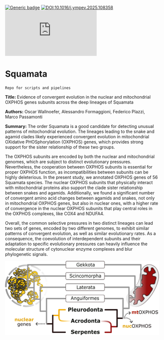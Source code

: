 
[![Generic badge](https://img.shields.io/badge/<journal>-<MPE>-<blue>.svg)](https://shields.io/)
[![DOI:10.1016/j.ympev.2025.108358](https://zenodo.org/badge/DOI/10.1016/j.ympev.2025.108358.svg)](https://doi.org/10.1016/j.ympev.2025.108358) 
[![Citation Badge](https://api.juleskreuer.eu/citation-badge.php?doi=10.1016/j.ympev.2025.108358)](https://juleskreuer.eu/citation-badge/)

# Squamata

`Repo for scripts and pipelines`

**Title:** Evidence of convergent evolution in the nuclear and mitochondrial OXPHOS genes subunits across the deep lineages of Squamata

**Authors:** Oscar Wallnoefer, Alessandro Formaggioni, Federico Plazzi, Marco Passamonti 

**Summary:** The order Squamata is a good candidate for detecting unusual patterns of mitochondrial evolution. The lineages leading to the snake and agamid clades likely experienced convergent evolution in mitochondrial OXidative PHOSphorylation (OXPHOS) genes, which provides strong support for the sister relationship of these two groups.

The OXPHOS subunits are encoded by both the nuclear and mitochondrial genomes, which are subject to distinct evolutionary pressures. Nevertheless, the cooperation between OXPHOS subunits is essential for proper OXPHOS function, as incompatibilities between subunits can be highly deleterious.
In the present study, we annotated OXPHOS genes of 56 Squamata species. The nuclear OXPHOS subunits that physically interact with mitochondrial proteins also support the clade sister relationship between snakes and agamids. Additionally, we found a significant number of convergent amino acid changes between agamids and snakes, not only in mitochondrial OXPHOS genes, but also in nuclear ones, with a higher rate of convergence in the nuclear OXPHOS subunits that play central roles in the OXPHOS complexes, like COX4 and NDUFA4.

Overall, the common selective pressures in two distinct lineages can lead two sets of genes, encoded by two different genomes, to exhibit similar patterns of convergent evolution, as well as similar evolutionary rates. As a consequence, the coevolution of interdependent subunits and their adaptation to specific evolutionary pressures can heavily influence the molecular structure of cytonuclear enzyme complexes and blur phylogenetic signals.

![GraphicalAbstract_2.png](GraphicalAbstract_2.png)


